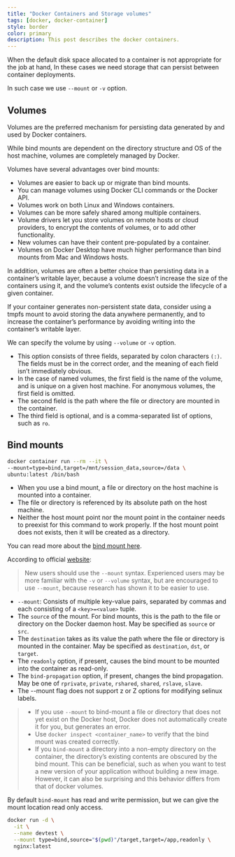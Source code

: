```yaml
---
title: "Docker Containers and Storage volumes"
tags: [docker, docker-container]
style: border
color: primary
description: This post describes the docker containers.
---
```


When the default disk space allocated to a container is not appropriate for the job at hand, In these cases we need storage that can persist between container deployments.

In such case we use `--mount` or `-v` option.

## Volumes

Volumes are the preferred mechanism for persisting data generated by and used by Docker containers.

While bind mounts are dependent on the directory structure and OS of the host machine, volumes are completely managed by Docker.

Volumes have several advantages over bind mounts:

- Volumes are easier to back up or migrate than bind mounts.
- You can manage volumes using Docker CLI commands or the Docker API.
- Volumes work on both Linux and Windows containers.
- Volumes can be more safely shared among multiple containers.
- Volume drivers let you store volumes on remote hosts or cloud providers, to encrypt the contents of volumes, or to add other functionality.
- New volumes can have their content pre-populated by a container.
- Volumes on Docker Desktop have much higher performance than bind mounts from Mac and Windows hosts.

In addition, volumes are often a better choice than persisting data in a container’s writable layer, because a volume doesn’t increase the size of the containers using it, and the volume’s contents exist outside the lifecycle of a given container.

If your container generates non-persistent state data, consider using a tmpfs mount to avoid storing the data anywhere permanently, and to increase the container’s performance by avoiding writing into the container’s writable layer.

We can specify the volume by using `--volume` or `-v` option.

- This option consists of three fields, separated by colon characters `(:)`. The fields must be in the correct order, and the meaning of each field isn’t immediately obvious.
- In the case of named volumes, the first field is the name of the volume, and is unique on a given host machine. For anonymous volumes, the first field is omitted.
- The second field is the path where the file or directory are mounted in the container.
- The third field is optional, and is a comma-separated list of options, such as `ro`.

## Bind mounts

```bash
docker container run --rm --it \
--mount=type=bind,target=/mnt/session_data,source=/data \
ubuntu:latest /bin/bash
```

- When you use a bind mount, a file or directory on the host machine is mounted into a container.
- The file or directory is referenced by its absolute path on the host machine.
- Neither the host mount point nor the mount point in the container needs to preexist for this command to work properly. If the host mount point does not exists, then it will be created as a directory.

You can read more about the [bind mount here](https://docs.docker.com/storage/bind-mounts/).

According to official [website](https://docs.docker.com/storage/bind-mounts/):

> New users should use the `--mount` syntax. Experienced users may be more familiar with the `-v` or `--volume` syntax, but are encouraged to use `--mount`, because research has shown it to be easier to use.

- `--mount`: Consists of multiple key-value pairs, separated by commas and each consisting of a `<key>=<value>` tuple.
- The `source` of the mount. For bind mounts, this is the path to the file or directory on the Docker daemon host. May be specified as `source` or `src`.
- The `destination` takes as its value the path where the file or directory is mounted in the container. May be specified as `destination`, `dst`, or `target`.
- The `readonly` option, if present, causes the bind mount to be mounted into the container as read-only.
- The `bind-propagation` option, if present, changes the bind propagation. May be one of `rprivate`, `private`, `rshared`, `shared`, `rslave`, `slave`.
- The --mount flag does not support z or Z options for modifying selinux labels.

> - If you use `--mount` to bind-mount a file or directory that does not yet exist on the Docker host, Docker does not automatically create it for you, but generates an error.
> - Use `docker inspect <container_name>` to verify that the bind mount was created correctly.
> - If you `bind-mount` a directory into a non-empty directory on the container, the directory’s existing contents are obscured by the bind mount. This can be beneficial, such as when you want to test a new version of your application without building a new image. However, it can also be surprising and this behavior differs from that of docker volumes.

By default `bind-mount` has read and write permission, but we can give the mount location read only access.

```bash
docker run -d \
  -it \
  --name devtest \
  --mount type=bind,source="$(pwd)"/target,target=/app,readonly \
  nginx:latest
```
